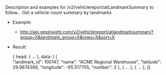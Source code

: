 Description and examples for /v2/vehiclereport/atLandmarkSummary to follow...
Get a vehicle count summary by landmarks  
  * Example:
    * http://api.gpsinsight.com/v2/vehiclereport/atlandmarksummary?group=X&landmark_group=X&rows=X&sort=X
  * Result:

    {
    head: { ... },
    data: [
        {   
            "landmark_id": 100147,
            "name": "ACME Regional Warehouse",
            "latitude": 29.9674388,
            "longitude": -95.517705,
            "number": 2
        },
        { ... },
        { ... },
    ]}

